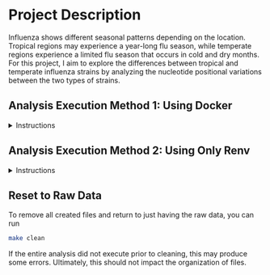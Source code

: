 # Project Description

Influenza shows different seasonal patterns depending on the location. Tropical regions may experience a year-long flu season, while temperate regions experience a limited flu season that occurs in cold and dry months. For this project, I aim to explore the differences between tropical and temperate influenza strains by analyzing the nucleotide positional variations between the two types of strains.

## Analysis Execution Method 1: Using Docker
<details>
  <summary>Instructions</summary>
  
  ### Pulling Needed Image
  In order to be able to run the necessary container for this analysis, we need to first pull the appropriate image. You can use the following code to do so.
  ```bash
  docker pull akalangara/info550_project
  ```
  This is a chunky image so it takes around 10 minutes.
  
  ### Creating Output Folder
  When the container is run, the analysis will automatically execute to produce a report of the findings in the container. In order to be able to retrieve the report, an `Output` directory needs to be mounted. The `Output` directory does not need to be in a specific location, so long as the location is noted. 
  
  An example of how to create an `Output` directory in the Downloads directory is given below. You can create your folder anywhere and call it whatever you want so long as you remember what it is called, and its filepath (location). This can be done by navigating inside the directory and using the `pwd` command.
  ```bash
  cd ~/Downloads
  mkdir Output
  ```
  The filepath for this folder is `~/Downloads/Output`.

  ### Running Container to Execute Analysis
  To run the container and be able to access the report you can use the following pseudocode. You will need to fill in the filepath and output folder name.
  ```bash
  docker run -v ~/path/to/your/output_folder_name:/project/Output akalangara/info550_project
  ```
  For the example given previously, this is what the command would look like.
  ```bash
  docker run -v ~/Downloads/Output:/project/Output akalangara/info550_project
  ```
  Please note that generating the report takes around 10 minutes as the analysis involves many packages and large files. Once this code is run, the container will close and the report will be in your local `Output` directory. As the code is running, a number of warnings regarding packages will appear. These can be ignored.

  ### Running Container Interactively
  If you do not want to automatically run the analysis, you can use the following psuedocode to overide the entry point.
  ```bash
  docker run -v ~/path/to/your/output_folder_name:/project/Output -it akalangara/info550_project /bin/bash
  ```
  If you want to produce the full report, you can run `make` from the `/project` directory. You can also reset to raw data as noted below.
</details>

## Analysis Execution Method 2: Using Only Renv
<details>
  <summary>Instructions</summary>
  
  ### Necessary Programs
  For this analysis it is necessary to have R and samtools installed.
  You can use the following to install samtools
  ```bash
  sudo apt install samtools
  ```
  ### Restore Package Environment
  Prior to executing the analysis, navigate to the `INFO550_Project` directory and start an R session
  ```bash
  R
  ```
  In the R session, run the following to restore the package environment
  ```R
  renv::restore()
  ```
  There will be a lot of output. Please note any errors or warnings of uninstalled packages that come up.
  Quit the R session once this step is completed.
  ```R
  q()
  ```
  ### Execute Analysis
  To execute the analysis, navigate to the `INFO550_Project` directory. You can then run 
  ``` bash
  make
  ```
  This will create in the `INFO550_Project/Output` directory, a file called `FinalReport.pdf` which contains a report of the findings.
  Please note the process takes about 2-3 minutes as the analysis involves many packages and large files.
</details>

## Reset to Raw Data
  To remove all created files and return to just having the raw data, you can run
  ``` bash
  make clean
  ```
  If the entire analysis did not execute prior to cleaning, this may produce some errors. Ultimately, this should not impact the organization of files.

